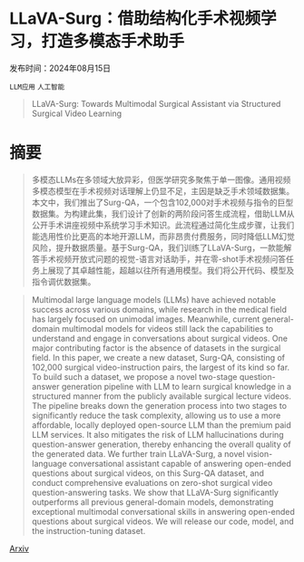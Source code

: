 # LLaVA-Surg：借助结构化手术视频学习，打造多模态手术助手

发布时间：2024年08月15日

`LLM应用` `人工智能`

> LLaVA-Surg: Towards Multimodal Surgical Assistant via Structured Surgical Video Learning

# 摘要

> 多模态LLMs在多领域大放异彩，但医学研究多聚焦于单一图像。通用视频多模态模型在手术视频对话理解上仍显不足，主因是缺乏手术领域数据集。本文中，我们推出了Surg-QA，一个包含102,000对手术视频与指令的巨型数据集。为构建此集，我们设计了创新的两阶段问答生成流程，借助LLM从公开手术讲座视频中系统学习手术知识。此流程通过简化生成步骤，让我们能选用性价比更高的本地开源LLM，而非昂贵付费服务，同时降低LLM幻觉风险，提升数据质量。基于Surg-QA，我们训练了LLaVA-Surg，一款能解答手术视频开放式问题的视觉-语言对话助手，并在零-shot手术视频问答任务上展现了其卓越性能，超越以往所有通用模型。我们将公开代码、模型及指令调优数据集。

> Multimodal large language models (LLMs) have achieved notable success across various domains, while research in the medical field has largely focused on unimodal images. Meanwhile, current general-domain multimodal models for videos still lack the capabilities to understand and engage in conversations about surgical videos. One major contributing factor is the absence of datasets in the surgical field. In this paper, we create a new dataset, Surg-QA, consisting of 102,000 surgical video-instruction pairs, the largest of its kind so far. To build such a dataset, we propose a novel two-stage question-answer generation pipeline with LLM to learn surgical knowledge in a structured manner from the publicly available surgical lecture videos. The pipeline breaks down the generation process into two stages to significantly reduce the task complexity, allowing us to use a more affordable, locally deployed open-source LLM than the premium paid LLM services. It also mitigates the risk of LLM hallucinations during question-answer generation, thereby enhancing the overall quality of the generated data. We further train LLaVA-Surg, a novel vision-language conversational assistant capable of answering open-ended questions about surgical videos, on this Surg-QA dataset, and conduct comprehensive evaluations on zero-shot surgical video question-answering tasks. We show that LLaVA-Surg significantly outperforms all previous general-domain models, demonstrating exceptional multimodal conversational skills in answering open-ended questions about surgical videos. We will release our code, model, and the instruction-tuning dataset.

[Arxiv](https://arxiv.org/abs/2408.07981)